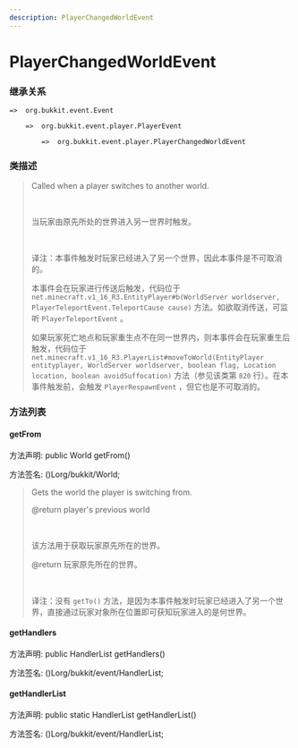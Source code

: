 ```yaml
---
description: PlayerChangedWorldEvent
---
```


# PlayerChangedWorldEvent

### 继承关系

    =>  org.bukkit.event.Event

        =>  org.bukkit.event.player.PlayerEvent

            =>  org.bukkit.event.player.PlayerChangedWorldEvent

### 类描述

> Called when a player switches to another world.
> 
> <br>
> 
> 当玩家由原先所处的世界进入另一世界时触发。
> 
> <br>
> 
> 译注：本事件触发时玩家已经进入了另一个世界，因此本事件是不可取消的。
> 
> 本事件会在玩家进行传送后触发，代码位于 `net.minecraft.v1_16_R3.EntityPlayer#b(WorldServer worldserver, PlayerTeleportEvent.TeleportCause cause)` 方法。如欲取消传送，可监听 `PlayerTeleportEvent` 。
> 
> 如果玩家死亡地点和玩家重生点不在同一世界内，则本事件会在玩家重生后触发，代码位于 `net.minecraft.v1_16_R3.PlayerList#moveToWorld(EntityPlayer entityplayer, WorldServer worldserver, boolean flag, Location location, boolean avoidSuffocation)` 方法（参见该类第 `820` 行）。在本事件触发前，会触发 `PlayerRespawnEvent` ，但它也是不可取消的。

### 方法列表

#### getFrom

方法声明: public World getFrom()

方法签名: ()Lorg/bukkit/World;

> Gets the world the player is switching from.
> 
> @return  player's previous world
> 
> <br>
> 
> 该方法用于获取玩家原先所在的世界。
> 
> @return 玩家原先所在的世界。
> 
> <br>
> 
> 译注：没有 `getTo()` 方法，是因为本事件触发时玩家已经进入了另一个世界，直接通过玩家对象所在位置即可获知玩家进入的是何世界。

#### getHandlers

方法声明: public HandlerList getHandlers()

方法签名: ()Lorg/bukkit/event/HandlerList;

#### getHandlerList

方法声明: public static HandlerList getHandlerList()

方法签名: ()Lorg/bukkit/event/HandlerList;